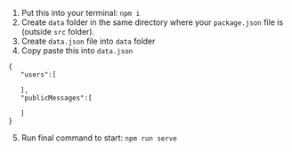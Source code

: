 1) Put this into your terminal: ```npm i```
2) Create ```data``` folder in the same directory where your ```package.json``` file is (outside ```src``` folder).
3) Create ```data.json``` file into ```data``` folder
4) Copy paste this into ```data.json```
```
{
   "users":[
      
   ],
   "publicMessages":[
      
   ]
}
```
5) Run final command to start: ```npm run serve```